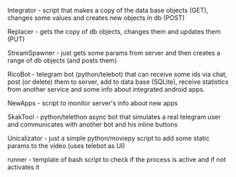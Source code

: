 Integrator - script that makes a copy of the data base objects (GET), changes some values and creates new objects in db (POST)

Replacer - gets the copy of db objects, changes them and updates them (PUT)

StreamSpawner - just gets some params from server and then creates a range of db objects (and posts them)

RicoBot - telegram bot (python/telebot) that can receive some ids via chat, post (or delete) them to server, add to data base (SQLite), 
receive statistics from another service and some info about integrated android apps.

NewApps - script to monitor server's info about new apps

SkakTool - python/telethon async bot that simulates a real telegram user and communicates with another bot and his inline buttons 

Unicalizator - just a simple python/moviepy script to add some static params to the video (uses telebot as UI)

runner - template of bash script to check if the process is active and if not activates it
